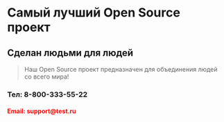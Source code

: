 # Самый лучший Open Source проект

## Сделан людьми для людей

> Наш Open Source проект предназначен для объединения людей со всего мира!


<h3>Тел: 8-800-333-55-22</h3>
<h4 style="color:red">Email: support@test.ru</h4>
